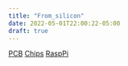 ```yaml
---
title: "From_silicon"
date: 2022-05-01T22:00:22-05:00
draft: true
---
```


[PCB](https://www.youtube.com/watch?v=_GVk_hEMjzs)
[Chips](https://www.youtube.com/watch?v=bor0qLifjz4)
[RaspPi](https://www.youtube.com/watch?v=Tza6Hl8wSJ0)
